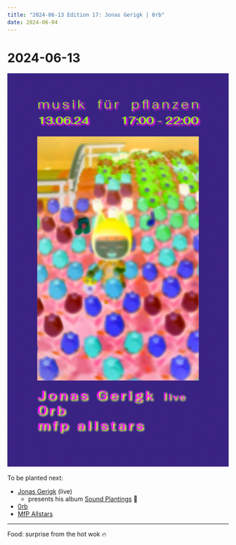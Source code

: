 ```yaml
---
title: "2024-06-13 Edition 17: Jonas Gerigk | 0rb"
date: 2024-06-04
---
```


# 2024-06-13

![](/240613.jpg)

To be planted next:
- [Jonas Gerigk](https://jonasgerigk.de/) (live)
  - presents his album [Sound Plantings](https://impakt-koeln.bandcamp.com/album/sound-plantings) 🌱
- [0rb](https://soundcloud.com/0rrb)
- [MfP Allstars](about)

---

Food: surprise from the hot wok 🔥
